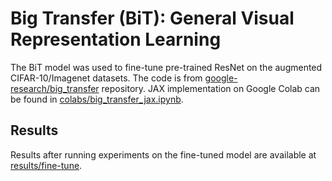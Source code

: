 # Big Transfer (BiT): General Visual Representation Learning

The BiT model was used to fine-tune pre-trained ResNet on the augmented CIFAR-10/Imagenet datasets. The code is from [google-research/big_transfer](https://github.com/google-research/big_transfer) repository. JAX implementation on Google Colab can be found in [colabs/big_transfer_jax.ipynb](https://github.com/shikhartuli/cnn_txf_bias/blob/main/big_transfer/colabs/big_transfer_jax.ipynb). 

## Results

Results after running experiments on the fine-tuned model are available at [results/fine-tune](https://github.com/shikhartuli/cnn_txf_bias/tree/main/big_transfer/results/fine-tune).
